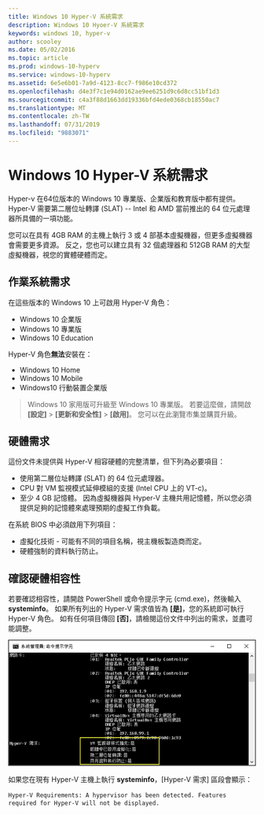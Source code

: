 ```yaml
---
title: Windows 10 Hyper-V 系統需求
description: Windows 10 Hyoer-V 系統需求
keywords: windows 10, hyper-v
author: scooley
ms.date: 05/02/2016
ms.topic: article
ms.prod: windows-10-hyperv
ms.service: windows-10-hyperv
ms.assetid: 6e5e6b01-7a9d-4123-8cc7-f986e10cd372
ms.openlocfilehash: d4e3f7c1e94d0162ae9ee6251d9c6d8cc51bf1d3
ms.sourcegitcommit: c4a3f88d1663dd19336bfd4ede0368cb18550ac7
ms.translationtype: MT
ms.contentlocale: zh-TW
ms.lasthandoff: 07/31/2019
ms.locfileid: "9883071"
---
```

# <a name="windows-10-hyper-v-system-requirements"></a>Windows 10 Hyper-V 系統需求

Hyper-v 在64位版本的 Windows 10 專業版、企業版和教育版中都有提供。 Hyper-V 需要第二層位址轉譯 (SLAT) -- Intel 和 AMD 當前推出的 64 位元處理器所具備的一項功能。

您可以在具有 4GB RAM 的主機上執行 3 或 4 部基本虛擬機器，但更多虛擬機器會需要更多資源。 反之，您也可以建立具有 32 個處理器和 512GB RAM 的大型虛擬機器，視您的實體硬體而定。

## <a name="operating-system-requirements"></a>作業系統需求

在這些版本的 Windows 10 上可啟用 Hyper-V 角色：

- Windows 10 企業版
- Windows 10 專業版
- Windows 10 Education

Hyper-V 角色**無法**安裝在：

- Windows 10 Home
- Windows 10 Mobile
- Windows10 行動裝置企業版

>Windows 10 家用版可升級至 Windows 10 專業版。 若要這麼做，請開啟 **\[設定\]** > **\[更新和安全性\]** > **\[啟用\]**。 您可以在此瀏覽市集並購買升級。

## <a name="hardware-requirements"></a>硬體需求

這份文件未提供與 Hyper-V 相容硬體的完整清單，但下列為必要項目：

- 使用第二層位址轉譯 (SLAT) 的 64 位元處理器。
- CPU 對 VM 監視模式延伸模組的支援 (Intel CPU 上的 VT-c)。
- 至少 4 GB 記憶體。 因為虛擬機器與 Hyper-V 主機共用記憶體，所以您必須提供足夠的記憶體來處理預期的虛擬工作負載。

在系統 BIOS 中必須啟用下列項目：
- 虛擬化技術 - 可能有不同的項目名稱，視主機板製造商而定。
- 硬體強制的資料執行防止。

## <a name="verify-hardware-compatibility"></a>確認硬體相容性

若要確認相容性，請開啟 PowerShell 或命令提示字元 (cmd.exe)，然後輸入 **systeminfo**。 如果所有列出的 Hyper-V 需求值皆為 **\[是\]**，您的系統即可執行 Hyper-V 角色。 如有任何項目傳回 **\[否\]**，請檢閱這份文件中列出的需求，並盡可能調整。

![](media/SystemInfo-upd.png)

如果您在現有 Hyper-V 主機上執行 **systeminfo**，\[Hyper-V 需求\] 區段會顯示：

```
Hyper-V Requirements: A hypervisor has been detected. Features required for Hyper-V will not be displayed.
```
